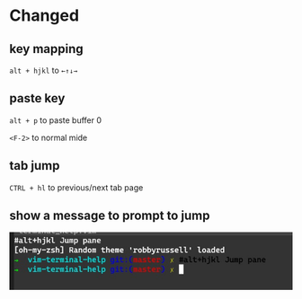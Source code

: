 # Changed
## key mapping
`alt + hjkl`  to  `←↑↓→`

## paste key
`alt + p`  to paste buffer 0

`<F-2>`   to normal mide

## tab jump
`CTRL + hl`  to previous/next tab page

## show a message to prompt <M-hjlk> to jump
![](https://github.com/siuoly/vim-terminal-help/blob/master/images/prompt.jpg)
